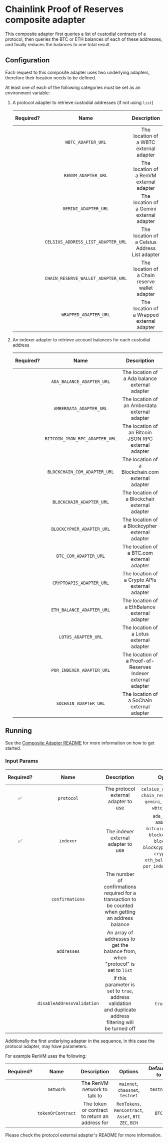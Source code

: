 # Chainlink Proof of Reserves composite adapter

This composite adapter first queries a list of custodial contracts of a protocol, then queries the BTC or ETH balances of each of these addresses, and finally reduces the balances to one total result.

## Configuration

Each request to this composite adapter uses two underlying adapters, therefore their location needs to be defined.

At least one of each of the following categories must be set as an environment variable:

1. A protocol adapter to retrieve custodial addresses (if not using `list`)

   | Required? |                Name                |                  Description                   | Options | Defaults to |
   | :-------: | :--------------------------------: | :--------------------------------------------: | :-----: | :---------: |
   |           |         `WBTC_ADAPTER_URL`         |    The location of a WBTC external adapter     |         |             |
   |           |        `RENVM_ADAPTER_URL`         |    The location of a RenVM external adapter    |         |             |
   |           |        `GEMINI_ADAPTER_URL`        |   The location of a Gemini external adapter    |         |             |
   |           | `CELSIUS_ADDRESS_LIST_ADAPTER_URL` | The location of a Celsius Address List adapter |         |             |
   |           | `CHAIN_RESERVE_WALLET_ADAPTER_URL` | The location of a Chain reserve wallet adapter |         |             |
   |           |       `WRAPPED_ADAPTER_URL`        |   The location of a Wrapped external adapter   |         |             |

2. An indexer adapter to retrieve account balances for each custodial address

   | Required? |              Name              |                         Description                          | Options | Defaults to |
   | :-------: | :----------------------------: | :----------------------------------------------------------: | :-----: | :---------: |
   |           |   `ADA_BALANCE_ADAPTER_URL`    |        The location of a Ada balance external adapter        |         |             |
   |           |    `AMBERDATA_ADAPTER_URL`     |        The location of an Amberdata external adapter         |         |             |
   |           | `BITCOIN_JSON_RPC_ADAPTER_URL` |     The location of an Bitcoin JSON RPC external adapter     |         |             |
   |           |  `BLOCKCHAIN_COM_ADAPTER_URL`  |      The location of a Blockchain.com external adapter       |         |             |
   |           |    `BLOCKCHAIR_ADAPTER_URL`    |        The location of a Blockchair external adapter         |         |             |
   |           |   `BLOCKCYPHER_ADAPTER_URL`    |        The location of a Blockcypher external adapter        |         |             |
   |           |     `BTC_COM_ADAPTER_URL`      |          The location of a BTC.com external adapter          |         |             |
   |           |    `CRYPTOAPIS_ADAPTER_URL`    |        The location of a Crypto APIs external adapter        |         |             |
   |           |   `ETH_BALANCE_ADAPTER_URL`    |        The location of a EthBalance external adapter         |         |             |
   |           |      `LOTUS_ADAPTER_URL`       |           The location of a Lotus external adapter           |         |             |
   |           |   `POR_INDEXER_ADAPTER_URL`    | The location of a Proof-of-Reserves Indexer external adapter |         |             |
   |           |     `SOCHAIN_ADAPTER_URL`      |          The location of a SoChain external adapter          |         |             |

## Running

See the [Composite Adapter README](../README.md) for more information on how to get started.

### Input Params

| Required? |            Name            |                                                Description                                                |                                                                                 Options                                                                                 | Defaults to |
| :-------: | :------------------------: | :-------------------------------------------------------------------------------------------------------: | :---------------------------------------------------------------------------------------------------------------------------------------------------------------------: | :---------: |
|    ✅     |         `protocol`         |                                   The protocol external adapter to use                                    |                                      `celsius_address_list`, `chain_reserve_wallet`, `gemini`, `list`, `renvm`, `wbtc`, `wrapped`                                       |             |
|    ✅     |         `indexer`          |                                    The indexer external adapter to use                                    | `ada_balance`, `amberdata`, `bitcoin_json_rpc`, `blockchain_com`. `blockchair`, `blockcypher`,`btc_com`, `cryptoapis`, `eth_balance`, `lotus`, `por_indexer`, `sochain` |             |
|           |      `confirmations`       |   The number of confirmations required for a transaction to be counted when getting an address balance    |                                                                                                                                                                         |      6      |
|           |        `addresses`         |              An array of addresses to get the balance from, when "protocol" is set to `list`              |                                                                                                                                                                         |             |
|           | `disableAddressValidation` | if this parameter is set to `true`, address validation and duplicate address filtering will be turned off |                                                                             `true`, `false`                                                                             |   `false`   |

Additionally the first underlying adapter in the sequence, in this case the protocol adapter, may have parameters.

For example RenVM uses the following:

| Required? |       Name        |                  Description                   |                         Options                         | Defaults to |
| :-------: | :---------------: | :--------------------------------------------: | :-----------------------------------------------------: | :---------: |
|           |     `network`     |          The RenVM network to talk to          |            `mainnet`, `chaosnet`, `testnet`             |  `testnet`  |
|           | `tokenOrContract` | The token or contract to return an address for | `RenTokens`, `RenContract`, `Asset`, `BTC` `ZEC`, `BCH` |    `BTC`    |

Please check the protocol external adapter's README for more information.
